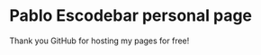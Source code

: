 Pablo Escodebar personal page
=============================

Thank you GitHub for hosting my pages for free!
